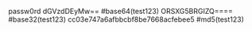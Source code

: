 passw0rd
dGVzdDEyMw== #base64(test123)
ORSXG5BRGIZQ==== #base32(test123)
cc03e747a6afbbcbf8be7668acfebee5 #md5(test123)